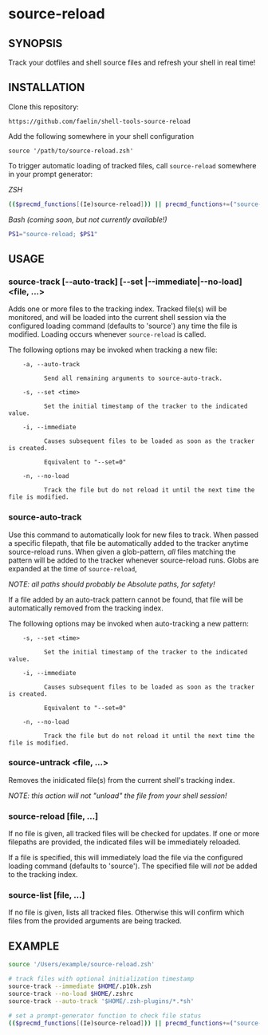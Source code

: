 source-reload
===

## SYNOPSIS
Track your dotfiles and shell source files and refresh your shell in real time!

## INSTALLATION

Clone this repository:

```
https://github.com/faelin/shell-tools-source-reload
```

Add the following somewhere in your shell configuration

```
source '/path/to/source-reload.zsh'
```

To trigger automatic loading of tracked files, call `source-reload` somewhere in your prompt generator:

*ZSH*

```sh
(($precmd_functions[(Ie)source-reload])) || precmd_functions+=("source-reload")
```

*Bash (coming soon, but not currently available!)*

```sh
PS1="source-reload; $PS1"
```

## USAGE

### source-track [--auto-track] [--set <time>|--immediate|--no-load] <file, ...>

Adds one or more files to the tracking index. Tracked file(s) will be monitored, and will be loaded into the current shell session via the configured loading command (defaults to 'source') any time the file is modified. Loading occurs whenever `source-reload` is called.

The following options may be invoked when tracking a new file:

```
    -a, --auto-track

          Send all remaining arguments to source-auto-track.

    -s, --set <time>

          Set the initial timestamp of the tracker to the indicated value.

    -i, --immediate

          Causes subsequent files to be loaded as soon as the tracker is created.

          Equivalent to "--set=0"

    -n, --no-load

          Track the file but do not reload it until the next time the file is modified.
```

### source-auto-track <pattern>

Use this command to automatically look for new files to track. When passed a specific filepath, that file be automatically added to the tracker anytime source-reload runs. When given a glob-pattern, _all_ files matching the pattern will be added to the tracker whenever source-reload runs. Globs are expanded at the time of `source-reload`, 

_NOTE: all paths should probably be Absolute paths, for safety!_

If a file added by an auto-track pattern cannot be found, that file will be automatically removed from the tracking index.

The following options may be invoked when auto-tracking a new pattern:

```
    -s, --set <time>

          Set the initial timestamp of the tracker to the indicated value.

    -i, --immediate

          Causes subsequent files to be loaded as soon as the tracker is created.

          Equivalent to "--set=0"

    -n, --no-load

          Track the file but do not reload it until the next time the file is modified.
```

### source-untrack <file, ...>

Removes the inidicated file(s) from the current shell's tracking index.

_NOTE: this action will not "unload" the file from your shell session!_

### source-reload [file, ...]

If no file is given, all tracked files will be checked for updates. If one or more filepaths are provided, the indicated files will be immediately reloaded.

If a file is specified, this will immediately load the file via the configured loading command (defaults to 'source'). The specified file will _not_ be added to the tracking index.

### source-list [file, ...]

If no file is given, lists all tracked files. Otherwise this will confirm which files from the provided arguments are being tracked.


## EXAMPLE
```bash
source '/Users/example/source-reload.zsh'

# track files with optional initialization timestamp
source-track --immediate $HOME/.p10k.zsh
source-track --no-load $HOME/.zshrc
source-track --auto-track '$HOME/.zsh-plugins/*.*sh'

# set a prompt-generator function to check file status
(($precmd_functions[(Ie)source-reload])) || precmd_functions+=("source-reload")
```

